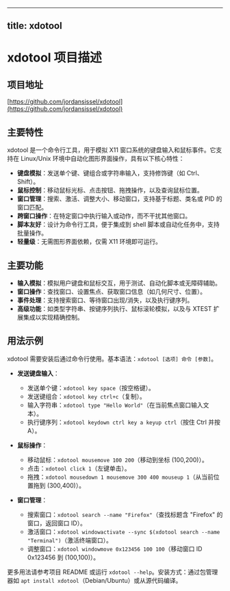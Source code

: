 
---
title: xdotool
---

# xdotool 项目描述

## 项目地址
[https://github.com/jordansissel/xdotool](https://github.com/jordansissel/xdotool)

## 主要特性
xdotool 是一个命令行工具，用于模拟 X11 窗口系统的键盘输入和鼠标事件。它支持在 Linux/Unix 环境中自动化图形界面操作，具有以下核心特性：
- **键盘模拟**：发送单个键、键组合或字符串输入，支持修饰键（如 Ctrl、Shift）。
- **鼠标控制**：移动鼠标光标、点击按钮、拖拽操作，以及查询鼠标位置。
- **窗口管理**：搜索、激活、调整大小、移动窗口，支持基于标题、类名或 PID 的窗口匹配。
- **跨窗口操作**：在特定窗口中执行输入或动作，而不干扰其他窗口。
- **脚本友好**：设计为命令行工具，便于集成到 shell 脚本或自动化任务中，支持批量操作。
- **轻量级**：无需图形界面依赖，仅需 X11 环境即可运行。

## 主要功能
- **输入模拟**：模拟用户键盘和鼠标交互，用于测试、自动化脚本或无障碍辅助。
- **窗口操作**：查找窗口、设置焦点、获取窗口信息（如几何尺寸、位置）。
- **事件处理**：支持搜索窗口、等待窗口出现/消失，以及执行键序列。
- **高级功能**：如类型字符串、按键序列执行、鼠标滚轮模拟，以及与 XTEST 扩展集成以实现精确控制。

## 用法示例
xdotool 需要安装后通过命令行使用。基本语法：`xdotool [选项] 命令 [参数]`。

- **发送键盘输入**：
  - 发送单个键：`xdotool key space`（按空格键）。
  - 发送键组合：`xdotool key ctrl+c`（复制）。
  - 输入字符串：`xdotool type "Hello World"`（在当前焦点窗口输入文本）。
  - 执行键序列：`xdotool keydown ctrl key a keyup ctrl`（按住 Ctrl 并按 A）。

- **鼠标操作**：
  - 移动鼠标：`xdotool mousemove 100 200`（移动到坐标 (100,200)）。
  - 点击：`xdotool click 1`（左键单击）。
  - 拖拽：`xdotool mousedown 1 mousemove 300 400 mouseup 1`（从当前位置拖到 (300,400)）。

- **窗口管理**：
  - 搜索窗口：`xdotool search --name "Firefox"`（查找标题含 "Firefox" 的窗口，返回窗口 ID）。
  - 激活窗口：`xdotool windowactivate --sync $(xdotool search --name "Terminal")`（激活终端窗口）。
  - 调整窗口：`xdotool windowmove 0x123456 100 100`（移动窗口 ID 0x123456 到 (100,100)）。

更多用法请参考项目 README 或运行 `xdotool --help`。安装方式：通过包管理器如 `apt install xdotool`（Debian/Ubuntu）或从源代码编译。